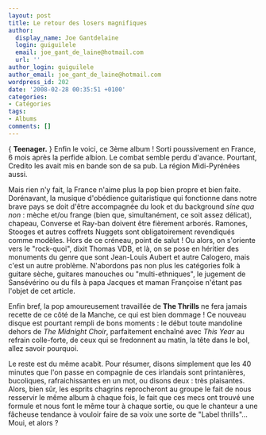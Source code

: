 ```yaml
---
layout: post
title: Le retour des losers magnifiques
author:
  display_name: Joe Gantdelaine
  login: guiguilele
  email: joe_gant_de_laine@hotmail.com
  url: ''
author_login: guiguilele
author_email: joe_gant_de_laine@hotmail.com
wordpress_id: 202
date: '2008-02-28 00:35:51 +0100'
categories:
- Catégories
tags:
- Albums
comments: []
---
```

{ __Teenager.__ } Enfin le voici, ce 3ème album ! Sorti poussivement en France, 6 mois après la perfide albion. Le combat semble perdu d'avance. Pourtant, Credito les avait mis en bande son de sa pub. La région Midi-Pyrénées aussi.

Mais rien n'y fait, la France n'aime plus la pop bien propre et bien faite. Dorénavant, la musique d'obédience guitaristique qui fonctionne dans notre brave pays se doit d'être accompagnée du look et du background *sine qua non* : mèche et/ou frange (bien que, simultanément, ce soit assez délicat), chapeau, Converse et Ray-ban doivent être fièrement arborés. Ramones, Stooges et autres coffrets Nuggets sont obligatoirement revendiqués comme modèles. Hors de ce créneau, point de salut ! Ou alors, on s'oriente vers le "rock-quoi", dixit Thomas VDB, et là, on se pose en héritier des monuments du genre que sont Jean-Louis Aubert et autre Calogero, mais c'est un autre problème. N'abordons pas non plus les catégories folk à guitare sèche, guitares manouches ou "multi-ethniques", le jugement de Sansévérino ou du fils à papa Jacques et maman Françoise n'étant pas l'objet de cet article.

Enfin bref, la pop amoureusement travaillée de __The Thrills__ ne fera jamais recette de ce côté de la Manche, ce qui est bien dommage ! Ce nouveau disque est pourtant rempli de bons moments : le début toute mandoline dehors de *The Midnight Choir*, parfaitement enchaîné avec *This Year* au refrain colle-forte, de ceux qui se fredonnent au matin, la tête dans le bol, allez savoir pourquoi.

Le reste est du même acabit. Pour résumer, disons simplement que les 40 minutes que l'on passe en compagnie de ces irlandais sont printanières, bucoliques, rafraichissantes en un mot, ou disons deux : très plaisantes. Alors, bien sûr, les esprits chagrins reprocheront au groupe le fait de nous resservir le même album à chaque fois, le fait que ces mecs ont trouvé une formule et nous font le même tour à chaque sortie, ou que le chanteur a une fâcheuse tendance à vouloir faire de sa voix une sorte de "Label thrills"... Moui, et alors ?
